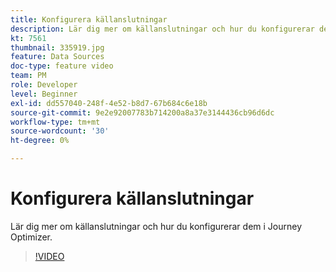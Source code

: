 ```yaml
---
title: Konfigurera källanslutningar
description: Lär dig mer om källanslutningar och hur du konfigurerar dem i Journey Optimizer.
kt: 7561
thumbnail: 335919.jpg
feature: Data Sources
doc-type: feature video
team: PM
role: Developer
level: Beginner
exl-id: dd557040-248f-4e52-b8d7-67b684c6e18b
source-git-commit: 9e2e92007783b714200a8a37e3144436cb96d6dc
workflow-type: tm+mt
source-wordcount: '30'
ht-degree: 0%

---
```


# Konfigurera källanslutningar

Lär dig mer om källanslutningar och hur du konfigurerar dem i Journey Optimizer.

>[!VIDEO](https://video.tv.adobe.com/v/335919?quality=12)
